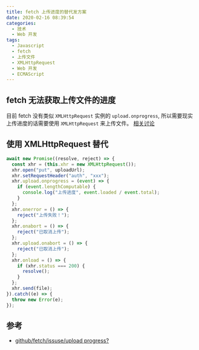 ```yaml
---
title: fetch 上传进度的替代发方案
date: 2020-02-16 08:39:54
categories:
  - 技术
  - Web 开发
tags:
  - Javascript
  - fetch
  - 上传文件
  - XMLHttpRequest
  - Web 开发
  - ECMAScript
---
```


## fetch 无法获取上传文件的进度

目前 fetch 没有类似 `XMLHttpRequest` 实例的 `upload.onprogress`, 所以需要现实上传进度的话需要使用 `XMLHttpRequest` 来上传文件。
[相关讨论][github/fetch/issuse/upload progress?]

<!-- more -->

## 使用 XMLHttpRequest 替代

```javascript
await new Promise((resolve, reject) => {
  const xhr = (this.xhr = new XMLHttpRequest());
  xhr.open("put", uploadUrl);
  xhr.setRequestHeader("auth", "xxx");
  xhr.upload.onprogress = (event) => {
    if (event.lengthComputable) {
      console.log("上传进度", event.loaded / event.total);
    }
  };
  xhr.onerror = () => {
    reject("上传失败！");
  };
  xhr.onabort = () => {
    reject("已取消上传");
  };
  xhr.upload.onabort = () => {
    reject("已取消上传");
  };
  xhr.onload = () => {
    if (xhr.status === 200) {
      resolve();
    }
  };
  xhr.send(file);
}).catch((e) => {
  throw new Error(e);
});
```

## 参考

- [github/fetch/issuse/upload progress?]

[github/fetch/issuse/upload progress?]: https://github.com/github/fetch/issues/89
